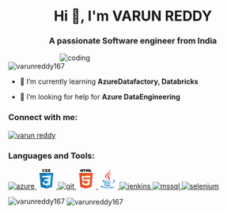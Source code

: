 <h1 align="center">Hi 👋, I'm VARUN REDDY</h1>
<h3 align="center">A passionate Software engineer from India</h3>

<img align="right" alt="coding" width="400" src="https://user-images.githubusercontent.com/71809357/196462442-bcf93009-6d11-4f5f-a0af-ad8a2a1530fe.gif">

<p align="left"> <img src="https://komarev.com/ghpvc/?username=varunreddy167&label=Profile%20views&color=0e75b6&style=flat" alt="varunreddy167" /> </p>

- 🌱 I’m currently learning **AzureDatafactory, Databricks**

- 🤝 I’m looking for help for **Azure DataEngineering**

<h3 align="left">Connect with me:</h3>
<p align="left">
<a href="https://linkedin.com/in/varun reddy" target="blank"><img align="center" src="https://raw.githubusercontent.com/rahuldkjain/github-profile-readme-generator/master/src/images/icons/Social/linked-in-alt.svg" alt="varun reddy" height="30" width="40" /></a>
</p>

<h3 align="left">Languages and Tools:</h3>
<p align="left"> <a href="https://azure.microsoft.com/en-in/" target="_blank" rel="noreferrer"> <img src="https://www.vectorlogo.zone/logos/microsoft_azure/microsoft_azure-icon.svg" alt="azure" width="40" height="40"/> </a> <a href="https://www.w3schools.com/css/" target="_blank" rel="noreferrer"> <img src="https://raw.githubusercontent.com/devicons/devicon/master/icons/css3/css3-original-wordmark.svg" alt="css3" width="40" height="40"/> </a> <a href="https://git-scm.com/" target="_blank" rel="noreferrer"> <img src="https://www.vectorlogo.zone/logos/git-scm/git-scm-icon.svg" alt="git" width="40" height="40"/> </a> <a href="https://www.w3.org/html/" target="_blank" rel="noreferrer"> <img src="https://raw.githubusercontent.com/devicons/devicon/master/icons/html5/html5-original-wordmark.svg" alt="html5" width="40" height="40"/> </a> <a href="https://www.java.com" target="_blank" rel="noreferrer"> <img src="https://raw.githubusercontent.com/devicons/devicon/master/icons/java/java-original.svg" alt="java" width="40" height="40"/> </a> <a href="https://www.jenkins.io" target="_blank" rel="noreferrer"> <img src="https://www.vectorlogo.zone/logos/jenkins/jenkins-icon.svg" alt="jenkins" width="40" height="40"/> </a> <a href="https://www.microsoft.com/en-us/sql-server" target="_blank" rel="noreferrer"> <img src="https://www.svgrepo.com/show/303229/microsoft-sql-server-logo.svg" alt="mssql" width="40" height="40"/> </a> <a href="https://www.selenium.dev" target="_blank" rel="noreferrer"> <img src="https://raw.githubusercontent.com/detain/svg-logos/780f25886640cef088af994181646db2f6b1a3f8/svg/selenium-logo.svg" alt="selenium" width="40" height="40"/> </a> </p>

<p><img align="left" src="https://github-readme-stats.vercel.app/api/top-langs?username=varunreddy167&show_icons=true&locale=en&layout=compact" alt="varunreddy167" /></p>

<p>&nbsp;<img align="center" src="https://github-readme-stats.vercel.app/api?username=varunreddy167&show_icons=true&locale=en" alt="varunreddy167" /></p>
